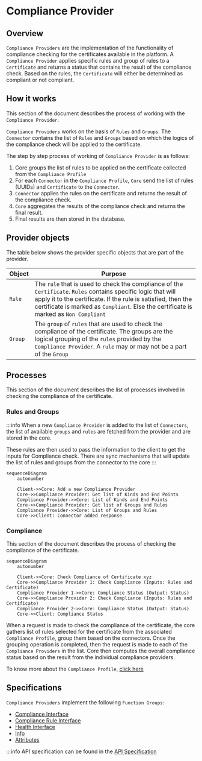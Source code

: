 # Compliance Provider

## Overview

`Compliance Providers` are the implementation of the functionality of compliance checking for the certificates available in the platform. A `Compliance Provider` applies specific rules and group of rules to a `Certificate` and returns a status that contains the result of the compliance check. Based on the rules, the `Certificate` will either be determined as compliant or not compliant.

## How it works

This section of the document describes the process of working with the `Compliance Provider`.

`Compliance Providers` works on the basis of `Rules` and `Groups`. The `Connector` contains the list of `Rules` and `Groups` based on which the logics of the compliance check will be applied to the certificate.

The step by step process of working of `Compliance Provider` is as follows:
1. Core groups the list of rules to be applied on the certificate collected from the `Compliance Profile`
2. For each `Connector` in the `Compliance Profile`, `Core` send the list of rules (UUIDs) and `Certificate` to the `Connector`.
3. `Connector` applies the rules on the certificate and returns the result of the compliance check.
4. `Core` aggregates the results of the compliance check and returns the final result.
5. Final results are then stored in the database.


## Provider objects

The table below shows the provider specific objects that are part of the provider.

| Object | Purpose |
| -------- | --------- |
| `Rule` | The `rule` that is used to check the compliance of the `Certificate`. `Rules` contains specific logic that will apply it to the certificate. If the rule is satisfied, then the certificate is marked as `Compliant`. Else the certificate is marked as `Non Compliant`|
| `Group` | The `group` of `rules` that are used to check the compliance of the certificate. The groups are the logical grouping of the `rules` provided by the `Compliance Provider`. A `rule` may or may not be a part of the `Group`|

## Processes

This section of the document describes the list of processes involved in checking the compliance of the certificate.

### Rules and Groups

:::info
When a new `Compliance Provider` is added to the list of `Connectors`, the list of available `groups` and `rules` are fetched from the provider and are stored in the core.

These rules are then used to pass the information to the client to get the inputs for Compliance check. There are sync mechanisms that will update the list of rules and groups from the connector to the core
:::


```mermaid
sequenceDiagram
    autonumber
    
    Client->>Core: Add a new Compliance Provider
    Core->>Compliance Provider: Get list of Kinds and End Points
    Compliance Provider->>Core: List of Kinds and End Points
    Core->>Compliance Provider: Get list of Groups and Rules
    Compliance Provider->>Core: List of Groups and Rules
    Core->>Client: Connector added response
```

### Compliance

This section of the document describes the process of checking the compliance of the certificate.

```mermaid
sequenceDiagram
    autonumber

    Client->>Core: Check Compliance of Certificate xyz
    Core->>Compliance Provider 1: Check Compliance (Inputs: Rules and Certificate)
    Compliance Provider 1->>Core: Compliance Status (Output: Status)
    Core->>Compliance Provider 2: Check Compliance (Inputs: Rules and Certificate)
    Compliance Provider 2->>Core: Compliance Status (Output: Status)
    Core->>Client: Compliance Status
```


When a request is made to check the compliance of the certificate, the core gathers list of rules selected for the certificate from the associated `Compliance Profile`, group them based on the connectors. Once the grouping operation is completed, then the request is made to each of the `Compliance Providers` in the list. Core then computes the overall compliance status based on the result from the individual compliance providers.

To know more about the `Compliance Profile`, [click here](https://docs.czertainly.com)


## Specifications

`Compliance Providers` implement the following `Function Groups`:

- [Compliance Interface](https://github.com/3KeyCompany/CZERTAINLY-Interfaces/blob/develop/src/main/java/com/czertainly/api/interfaces/connector/ComplianceController.java)
- [Compliance Rule Interface](https://github.com/3KeyCompany/CZERTAINLY-Interfaces/blob/develop/src/main/java/com/czertainly/api/interfaces/connector/ComplianceRulesController.java)
- [Health Interface](https://github.com/3KeyCompany/CZERTAINLY-Interfaces/blob/develop/src/main/java/com/czertainly/api/interfaces/connector/HealthController.java)
- [Info](https://github.com/3KeyCompany/CZERTAINLY-Interfaces/blob/develop/src/main/java/com/czertainly/api/interfaces/connector/InfoController.java)
- [Attributes](https://github.com/3KeyCompany/CZERTAINLY-Interfaces/blob/develop/src/main/java/com/czertainly/api/interfaces/connector/AttributesController.java)

:::info
API specification can be found in the [API Specification](https://docs.czertainly.com/api/connector-compliance-provider/)